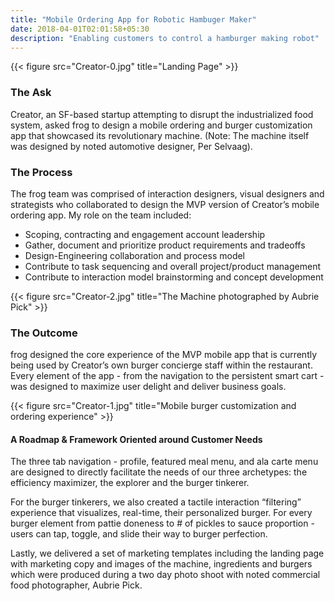 ```yaml
---
title: "Mobile Ordering App for Robotic Hambuger Maker"
date: 2018-04-01T02:01:58+05:30
description: "Enabling customers to control a hamburger making robot"
---
```


{{< figure src="Creator-0.jpg" title="Landing Page" >}}

### The Ask
Creator, an SF-based startup attempting to disrupt the industrialized food system, asked frog to design a mobile ordering and burger customization app that showcased its revolutionary machine. (Note: The machine itself was designed by noted automotive designer, Per Selvaag).

### The Process
The frog team was comprised of interaction designers, visual designers and strategists who collaborated to design the MVP version of Creator’s mobile ordering app. My role on the team included:
- Scoping, contracting and engagement account leadership
- Gather, document and prioritize product requirements and tradeoffs
- Design-Engineering collaboration and process model
- Contribute to task sequencing and overall project/product management
- Contribute to interaction model brainstorming and concept development

{{< figure src="Creator-2.jpg" title="The Machine photographed by Aubrie Pick" >}}

### The Outcome
frog designed the core experience of the MVP mobile app that is currently being used by Creator’s own burger concierge staff within the restaurant. Every element of the app - from the navigation to the persistent smart cart - was designed to maximize user delight and deliver business goals.

{{< figure src="Creator-1.jpg" title="Mobile burger customization and ordering experience" >}}

#### A Roadmap & Framework Oriented around Customer Needs
The three tab navigation - profile, featured meal menu, and ala carte menu are designed to directly facilitate the needs of our three archetypes: the efficiency maximizer, the explorer and the burger tinkerer.

For the burger tinkerers, we also created a tactile interaction “filtering” experience that visualizes, real-time, their personalized burger. For every burger element from pattie doneness to # of pickles to sauce proportion - users can tap, toggle, and slide their way to burger perfection.

Lastly, we delivered a set of marketing templates including the landing page with marketing copy and images of the machine, ingredients and burgers which were produced during a two day photo shoot with noted commercial food photographer, Aubrie Pick.

